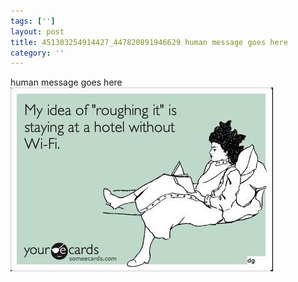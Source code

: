 ```yaml
---
tags: ['']
layout: post
title: 451303254914427_447820891946629 human message goes here
category: ''
---
```

human message goes here
![451303254914427_447820891946629](/uploads/2012-11-1-451303254914427_447820891946629-human-message-goes-here.jpg)
